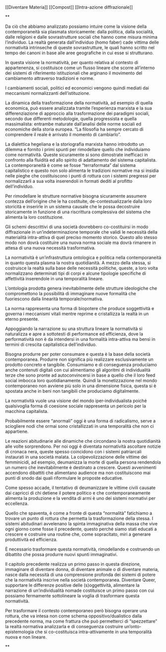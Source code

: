 
[[Diventare Materia]] [[Compost]] [[Intra-azione diffrazionale]]


**

Da ciò che abbiamo analizzato possiamo intuire come la visione della contemporaneità sia plasmata storicamente: dalla politica, dalla socialità, dalle religioni e dalle sovrastrutture sociali che hanno come misura minima l’individuo. La realtà generata dall’individuo (homo faber) cade vittima delle normatività intrinseche di queste sovrastrutture, le quali hanno scritto nel tempo dei canoni in base alle aree geografiche in cui esse si strutturano.

In questa visione la normatività, per quanto relativa al contesto di appartenenza, si costituisce come un flusso lineare che scorre all’interno dei sistemi di riferimento istituzionali che arginano il movimento del cambiamento attraverso tradizioni e norme.

I cambiamenti sociali, politici ed economici vengono quindi mediati dai meccanismi normalizzanti dell’istituzione.

La dinamica della trasformazione della normatività, ad esempio di quella economica, può essere analizzata tramite l’esperienza marxista e la sua differenziazione di approccio alla trasformazione dei paradigmi sociali, secondo due differenti metodologie, quella progressista e quella massimalista: entrambe maturate dall’analisi delle norme sociali ed economiche della storia europea. “La filosofia ha sempre cercato di comprendere il reale è arrivato il momento di cambiarlo”.

La dialettica hegeliana e la storiografia marxista hanno introdotto un dilemma e fornito i primi spunti per rimodellare quello che individuiamo come normatività. Queste sicuramente si sono dimostrate inefficaci in confronto alla fluidità ed allo spirito di adattamento del sistema capitalista. La contemporaneità è come se fosse “terraformata” dal sistema capitalistico e questo non solo alimenta le tradizioni normative ma si insidia nelle pieghe che costituiscono i punti di rottura con i sistemi pregressi per normalizzarli a sua volta inserendoli in formati dediti al profitto dell’individuo.

Per rimodellare le strutture normative bisogna sicuramente assumere contezza dell’origine che le ha costituite, de-contestualizzarle dalla loro storicità e inserirle in un sistema causale che le possa decostruire storicamente in funzione di una riscrittura complessiva del sistema che alimenta la loro costituzione.

Gli schemi descrittivi di una società dovrebbero co-costituirsi in modo diffrazionale in un’indeterminazione temporale che validi le necessità della materialità intra-attiva di quel preciso momento storico. Questo allo stesso modo non dovrà costituire una nuova norma sociale ma dovrà rimanere in attesa di una nuova necessità trasformativa.

La normatività è un’infrastruttura ontologica e politica nella contemporaneità in quanto questa plasma la nostra quotidianità. A mezzo della stessa, si costruisce la realtà sulla base delle necessità politiche, queste, a loro volta normalizzano determinati tipi di corpi e alcune tipologie specifiche di affettività inserendole in una temporalità lineare.

L’ontologia prodotta genera inevitabilmente delle strutture ideologiche che compromettono la possibilità di immaginare nuove formalità che fuoriescono dalla linearità temporale/normativa.

La norma rappresenta una forma di biopotere che produce soggettività e governa i meccanismi vitali mentre reprime e cristallizza la realtà in un eterno presente.

Appoggiando la narrazione su una struttura lineare la normatività si naturalizza e apre a sottotesti di performance ed efficienza, dove la performatività non è da intendersi in una formalità intra-attiva ma bensì in termini di crescita capitalistica dell’individuo.

Bisogna produrre per poter consumare e questa è la base della società contemporanea. Produrre non significa più realizzare esclusivamente un prodotto concreto e tangibile. Consumiamo e di conseguenza produciamo anche contenuti digitali con cui alimentiamo gli algoritmi di individualità terze che sono pronte ad autoconvincersi in base a quello che il loro feed social imbocca loro quotidianamente. Quindi la monetizzazione nel mondo contemporaneo non avviene più solo in una dimensione fisica, questa si è spostata anche in beni non tangibili che produciamo digitalmente.

La normatività vuole una visione del mondo iper-individualista poiché qualsivoglia forma di coesione sociale rappresenta un pericolo per la macchina capitalista.

Probabilmente essere “anormali” oggi è una forma di radicalismo, serve a sciogliere nodi che ormai sono cristallizzati in una temporalità che non ci appartiene.

Le reazioni abitudinarie alle dinamiche che circondano la nostra quotidianità alle volte sorprendono. Per noi oggi è diventata normatività ascoltare notizie di cronaca nera, queste spesso coincidono con i sistemi patriarcali instaurati in una società malata. La colpevolizzazione delle vittime dei femminicidi, ad esempio, deumanizza la morte di quella persona rendendola un numero che inevitabilmente è destinato a crescere. Questi avvenimenti accendono dibattiti che alimentano audience ma non costituiscono mai punti di snodo dai quali riformulare le proposte educative.

Come spesso accade, il tentativo di deumanizzare le vittime civili causate dai capricci di chi detiene il potere politico e che contemporaneamente alimenta la produzione e la vendita di armi è uno dei sistemi normativi per eccellenza.

Quello che spaventa, è come a fronte di questa “normalità” fatichiamo a trovare un punto di rottura che permetta la trasformazione della stessa. I sistemi abitudinari avvelenano la spinta immaginativa della massa che vive ogni giorno come fosse il precedente, questo perché siamo stati educati a crescere e costruire una routine che, come sopracitato, miri a generare produttività ed efficienza.

È necessario trasformare questa normatività, rimodellando e costruendo un dibattito che possa produrre nuovi spunti immaginativi.

Il capitolo precedente realizza un primo passo in questa direzione, immaginare di diventare donna, di diventare animale o di diventare materia, nasce dalla necessità di una comprensione profonda dei sistemi di potere che la normatività inscrive nella società contemporanea. Diventare Queer, supportare le differenze positive delle (s)oggettività, alimentare la narrazione di un’individualità nomade costituisce un primo passo con cui possiamo fermamente sottolineare la voglia di trasformare questa normatività.

Per trasformare il contesto contemporaneo però bisogna operare una rottura, che va intesa non come schema oppositivo/dualistico dalla precedente norma, ma come frattura che può permetterci di “spezzettare” la realtà normativa analizzarla e di conseguenza costruire un’onto-epistemologia che si co-costituisca intra-attivamente in una temporalità nuova e non lineare.

**
